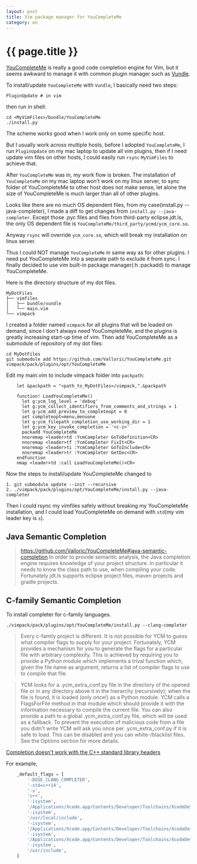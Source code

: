 ```yaml
---
layout: post
title: Vim package manager for YouCompleteMe
category: en
---
```


{{ page.title }}
================

[YouCompleteMe](https://github.com/Valloric/YouCompleteMe) is really a good code completion engine for Vim, but it seems awkward to manage it with common plugin manager such as [Vundle](https://github.com/VundleVim/Vundle.vim).

To install/update `YouCompleteMe` with `Vundle`, I basically need two steps:

    PluginUpdate # in vim

then run in shell:

    cd <MyVimFiles>/bundle/YouCompleteMe
    ./install.py

The scheme works good when I work only on some specific host.

But I usually work across multiple hosts, before I adopted `YouCompleteMe`, I run `PluginUpdate` on my mac laptop to update all vim plugins, then if I need update vim files on other hosts, I could easily run `rsync` `MyVimFiles` to achieve that.

After `YouCompleteMe` was in, my work flow is broken. The installation of `YouCompleteMe` on my mac laptop won't work on my linux server, to sync folder of YouCompleteMe to other host does not make sense, let alone the size of YouCompleteMe is much larger than all of other plugins.

Looks like there are no much OS dependent files, from my case(install.py --java-completer), I made a diff to get changes from `install.py --java-completer`. Except those .pyc files and files from third-party eclipse.jdt.ls, the only OS dependent file is `YouCompleteMe/third_party/ycmd/ycm_core.so`.

Anyway `rsync` will override `ycm_core.so`, which will break my installation on linux server.

Thus I could NOT manage `YouCompleteMe` in same way as for other plugins. I need put YouCompleteMe into a separate path to exclude it from sync. I finally decided to use vim built-in package manager(:h :packadd) to manage YouCompleteMe.

Here is the directory structure of my dot files.

    MyDotFiles
    ├── vimfiles
    │   ├── bundle/vundle
    │   └── main.vim
    └── vimpack

I created a folder named `vimpack` for all plugins that will be loaded on demand, since I don't always need YouCompleteMe, and the plugins is greatly increasing start-up time of vim. Then add YouCompleteMe as a submodule of repository of my dot files:

    cd MyDotFiles
    git submodule add https://github.com/Valloric/YouCompleteMe.git vimpack/pack/plugins/opt/YouCompleteMe

Edit my main.vim to include vimpack folder into `packpath`:

```vim
    let &packpath = "<path_to_MyDotFiles>/vimpack,".&packpath

    function! LoadYouCompleteMe()
      let g:ycm_log_level = 'debug'
      let g:ycm_collect_identifiers_from_comments_and_strings = 1
      let g:ycm_add_preview_to_completeopt = 0
      set completeopt=menu,menuone
      let g:ycm_filepath_completion_use_working_dir = 1
      let g:ycm_key_invoke_completion = '<c-z>'
      packadd YouCompleteMe
      nnoremap <leader>td :YcmCompleter GoToDefinition<CR>
      nnoremap <leader>tf :YcmCompleter FixIt<CR>
      nnoremap <leader>ti :YcmCompleter GoToInclude<CR>
      nnoremap <leader>tr :YcmCompleter GetDoc<CR>
    endfunction
    nmap <leader>td :call LoadYouCompleteMe()<CR>
```

Now the steps to install/update YouCompleteMe changed to

    1. git submodule update --init --recursive
    2. ./vimpack/pack/plugins/opt/YouCompleteMe/install.py --java-completer

Then I could rsync my vimfiles safely without breaking my YouCompleteMe installation, and I could load YouCompleteMe on demand with `std`(my vim leader key is `s`).

## Java Semantic Completion

>https://github.com/Valloric/YouCompleteMe#java-semantic-completion
>In order to provide semantic analysis, the Java completion engine requires knowledge of your project structure. In particular it needs to know the class path to use, when compiling your code. Fortunately jdt.ls supports eclipse project files, maven projects and gradle projects.

## C-family Semantic Completion
To install completer for c-family languages.

    ./vimpack/pack/plugins/opt/YouCompleteMe/install.py --clang-completer

>Every c-family project is different. It is not possible for YCM to guess what compiler flags to supply for your project. Fortunately, YCM provides a mechanism for you to generate the flags for a particular file with arbitrary complexity. This is achieved by requiring you to provide a Python module which implements a trival function which, given the file name as argument, returns a list of compiler flags to use to compile that file.

>YCM looks for a .ycm_extra_conf.py file in the directory of the opened file or in any directory above it in the hierarchy (recursively); when the file is found, it is loaded (only once!) as a Python module. YCM calls a FlagsForFile method in that module which should provide it with the information necessary to compile the current file. You can also provide a path to a global .ycm_extra_conf.py file, which will be used as a fallback. To prevent the execution of malicious code from a file you didn't write YCM will ask you once per .ycm_extra_conf.py if it is safe to load. This can be disabled and you can white-/blacklist files. See the Options section for more details.

[Completion doesn't work with the C++ standard library headers](https://github.com/Valloric/YouCompleteMe#completion-doesnt-work-with-the-c-standard-library-headers)

For example,
```python
    _default_flags = [
        '-DUSE_CLANG_COMPLETER',
        '-std=c++14',
        '-x',
        'c++',
        '-isystem',
        '/Applications/Xcode.app/Contents/Developer/Toolchains/XcodeDefault.xctoolchain/usr/include/c++/v1',
        '-isystem',
        '/usr/local/include',
        '-isystem',
        '/Applications/Xcode.app/Contents/Developer/Toolchains/XcodeDefault.xctoolchain/usr/lib/clang/9.0.0/include',
        '-isystem',
        '/Applications/Xcode.app/Contents/Developer/Toolchains/XcodeDefault.xctoolchain/usr/include',
        '-isystem',
        '/usr/include',
    ]
```
